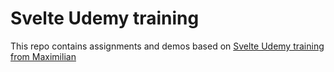 # Svelte Udemy training

This repo contains assignments and demos based on [Svelte Udemy training from Maximilian](https://www.udemy.com/course/sveltejs-the-complete-guide/)
